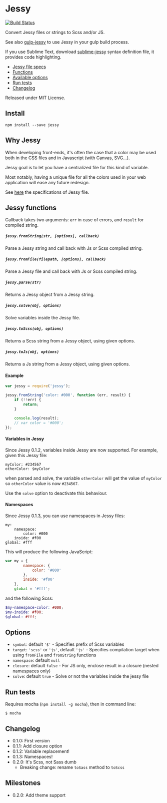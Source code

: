 Jessy
=====

[![Build Status](https://travis-ci.org/Ulflander/jessy.svg?branch=master)](https://travis-ci.org/Ulflander/jessy)

Convert Jessy files or strings to Scss and/or JS.

See also [gulp-jessy](https://github.com/Ulflander/gulp-jessy) to use Jessy in
your gulp build process.

If you use Sublime Text, download [sublime-jessy](https://github.com/Ulflander/sublime-jessy) syntax definition file, it provides code highlighting.

- [Jessy file specs](SPEC.md)
- [Functions](#jessy-functions)
- [Available options](#options)
- [Run tests](#run-tests)
- [Changelog](#changelog)

Released under MIT License.

## Install

```
npm install --save jessy
```


## Why Jessy

When developing front-ends, it's often the case that a color may be used both
in the CSS files and in Javascript (with Canvas, SVG...).

Jessy goal is to let you have a centralized file for this kind of variable.

Most notably, having a unique file for all the colors used in your web 
application will ease any future redesign.

See [here](SPEC.md) the specifications of Jessy file.


## Jessy functions

Callback takes two arguments: `err` in case of errors, and `result` for compiled string.

##### `jessy.fromString(str, [options], callback)`

Parse a Jessy string and call back with Js or Scss compiled string.

##### `jessy.fromFile(filepath, [options], callback)`

Parse a Jessy file and call back with Js or Scss compiled string.

##### `jessy.parse(str)`

Returns a Jessy object from a Jessy string.

##### `jessy.solve(obj, options)`

Solve variables inside the Jessy file.

##### `jessy.toScss(obj, options)`

Returns a Scss string from a Jessy object, using given options.

##### `jessy.toJs(obj, options)`

Returns a Js string from a Jessy object, using given options.

#### Example

```js
var jessy = require('jessy');

jessy.fromString('color: #000', function (err, result) {
    if (!!err) {
        return;
    }

    console.log(result); 
    // var color = '#000';
});
```

#### Variables in Jessy

Since Jessy 0.1.2, variables inside Jessy are now supported. For example, given this Jessy file:

```
myColor: #234567
otherColor: $myColor
```

when parsed and solve, the variable `otherColor` will get the value of 
`myColor` so `otherColor` value is now `#234567`.

Use the `solve` option to deactivate this behaviour.

#### Namespaces

Since Jessy 0.1.3, you can use namespaces in Jessy files:

```
my:
    namespace:
        color: #000
    inside: #f00
global: #fff
```

This will produce the following JavaScript: 
```js
var my = {
        namespace: {
            color: '#000'
        },
        inside: '#f00'
    }, 
    global = '#fff';
```

and the following Scss:
```scss
$my-namespace-color: #000;
$my-inside: #f00;
$global: #fff;
```

## Options

- `symbol`: default `'$'` - Specifies prefix of Scss variables
- `target`: `'scss'` or `'js'`, default `'js'` - Specifies compilation target when using `fromFile` and `fromString` functions
- `namespace`: default `null`
- `closure`: default `false` - For JS only, enclose result in a closure (nested namespaces only)
- `solve`: default `true` - Solve or not the variables inside the jessy file

## Run tests

Requires mocha (`npm install -g mocha`), then in command line:

```
$ mocha
```

## Changelog

- 0.1.0: First version
- 0.1.1: Add closure option
- 0.1.2: Variable replacement!
- 0.1.3: Namespaces!
- 0.2.0: It's Scss, not Sass dumb
    + Breaking change: rename `toSass` method to `toScss`

## Milestones

- 0.2.0: Add theme support
